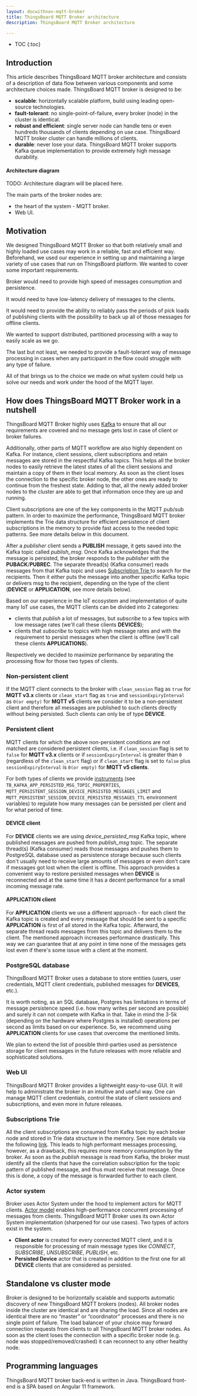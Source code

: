 ```yaml
---
layout: docwithnav-mqtt-broker
title: ThingsBoard MQTT Broker architecture
description: ThingsBoard MQTT Broker architecture

---
```


* TOC
{:toc}

## Introduction

This article describes ThingsBoard MQTT broker architecture and consists of a description of data flow between various components and some architecture choices made.
ThingsBoard MQTT broker is designed to be:

* **scalable**: horizontally scalable platform, build using leading open-source technologies.
* **fault-tolerant**: no single-point-of-failure, every broker (node) in the cluster is identical.
* **robust and efficient**: single server node can handle tens or even hundreds thousands of clients depending on use case.
  ThingsBoard MQTT broker cluster can handle millions of clients.
* **durable**: never lose your data. ThingsBoard MQTT broker supports Kafka queue implementation to provide extremely high message durability.

#### Architecture diagram

TODO: Architecture diagram will be placed here.

The main parts of the broker nodes are: 
- the heart of the system - MQTT broker.
- Web UI.

## Motivation

We designed ThingsBoard MQTT Broker so that both relatively small and highly loaded use cases may work in a reliable, fast and efficient way. Beforehand, we used our 
experience in setting up and maintaining a large variety of use cases that run on ThingsBoard platform. 
We wanted to cover some important requirements.

Broker would need to provide high speed of messages consumption and persistence.

It would need to have low-latency delivery of messages to the clients.

It would need to provide the ability to reliably pass the periods of pick loads of publishing clients with the possibility to back up all of those messages for offline clients.

We wanted to support distributed, partitioned processing with a way to easily scale as we go.

The last but not least, we needed to provide a fault-tolerant way of message processing in cases when any participant in the flow could struggle with any type of failure.

All of that brings us to the choice we made on what system could help us solve our needs and work under the hood of the MQTT layer.

## How does ThingsBoard MQTT Broker work in a nutshell

ThingsBoard MQTT Broker highly uses [Kafka](https://kafka.apache.org/) to ensure that all our requirements are covered and 
no message gets lost in case of client or broker failures.

Additionally, other parts of MQTT workflow are also highly dependent on Kafka. For instance, client sessions, client subscriptions and retain messages are stored
in the respectful Kafka topics. This helps all the broker nodes to easily retrieve the latest states of all the client sessions and maintain a copy of them in their 
local memory. As soon as the client loses the connection to the specific broker node, the other ones are ready to continue from the freshest state. Adding to that, all the newly 
added broker nodes to the cluster are able to get that information once they are up and running. 

Client subscriptions are one of the key components in the MQTT pub/sub pattern. In order to maximize the performance, ThingsBoard MQTT broker implements the Trie data structure
for efficient persistence of client subscriptions in the memory to provide fast access to the needed topic patterns. See more details below in this document.

After a _publisher_ client sends a **PUBLISH** message, it gets saved into the Kafka topic called _publish_msg_. 
Once Kafka acknowledges that the message is persisted, the broker responds to the _publisher_ with the **PUBACK**/**PUBREC**.
The separate thread(s) (Kafka consumer) reads messages from that Kafka topic and uses [Subscription Trie ](/docs/mqtt-broker/architecture/#subscriptions-trie) to
search for the recipients. Then it either puts the message into another specific Kafka topic or delivers msg to the recipient,
depending on the type of the client (**DEVICE** or **APPLICATION**, see more details below). 

Based on our experience in the IoT ecosystem and implementation of quite many IoT use cases, the MQTT clients can be divided into 2 categories:

- clients that _publish_ a lot of messages, but _subscribe_ to a few topics with low message rates (we'll call these clients **DEVICES**);
- clients that _subscribe_ to topics with high message rates and with the requirement to persist messages when the client is offline (we'll call these clients **APPLICATIONS**).

Respectively we decided to maximize performance by separating the processing flow for those two types of clients.

### Non-persistent client

If the MQTT client connects to the broker with `clean_session` flag as `true` for **MQTT v3.x** clients or `clean_start` flag as `true` and `sessionExpiryInterval` as `0(or empty)`
for **MQTT v5** clients we consider it to be a non-persistent client and therefore all messages are published to such clients directly without being persisted.
Such clients can only be of type **DEVICE**.

### Persistent client

MQTT clients for which the above non-persistent conditions are not matched are considered persistent clients, i.e. if `clean_session` flag is set to `false`
for **MQTT v3.x** clients or if `sessionExpiryInterval` is greater than `0` (regardless of the `clean_start` flag) or if `clean_start` flag is set to `false`
plus `sessionExpiryInterval` is `0(or empty)` for **MQTT v5 clients**.

For both types of clients we provide [instruments](/docs/mqtt-broker/install/config/) 
(see `TB_KAFKA_APP_PERSISTED_MSG_TOPIC_PROPERTIES`, `MQTT_PERSISTENT_SESSION_DEVICE_PERSISTED_MESSAGES_LIMIT` and `MQTT_PERSISTENT_SESSION_DEVICE_PERSISTED_MESSAGES_TTL` environment variables) 
to regulate how many messages can be persisted per client and for what period of time.

#### DEVICE client

For **DEVICE** clients we are using _device_persisted_msg_ Kafka topic, where published messages are pushed from _publish_msg_ topic.
The separate thread(s) (Kafka consumer) reads those messages and pushes them to PostgreSQL database used as persistence storage
because such clients don't usually need to receive large amounts of messages or even don't care if messages got lost when the client is offline.
This approach provides a convenient way to restore persisted messages when **DEVICE** is reconnected and at the same time it has a decent performance
for a small incoming message rate.

#### APPLICATION client

For **APPLICATION** clients we use a different approach - for each client the Kafka topic is created and every message that should be sent to a specific **APPLICATION** is first of all stored in the Kafka topic.
Afterward, the separate thread reads messages from this topic and delivers them to the client. The mentioned approach increases performance drastically.
This way we can guarantee that at any point in time none of the messages gets lost even if there's some issue with a client at the moment.

### PostgreSQL database

ThingsBoard MQTT Broker uses a database to store entities (users, user credentials, MQTT client credentials, published messages for **DEVICES**, etc.).

It is worth noting, as an SQL database, Postgres has limitations in terms of message persistence speed (i.e. how many writes per second are possible) 
and surely it can not compete with Kafka in that. Take in mind the 3-5k (depending on the hardware where Postgres is installed) 
operations per second as limits based on our experience.
So, we recommend using **APPLICATION** clients for use cases that overcome the mentioned limits.

We plan to extend the list of possible third-parties used as persistence storage for client messages
in the future releases with more reliable and sophisticated solutions.

### Web UI

ThingsBoard MQTT Broker provides a lightweight easy-to-use GUI. It will help to administrate the broker in an intuitive and useful way.
One can manage MQTT client credentials, control the state of client sessions and subscriptions, and even more in future releases.

### Subscriptions Trie

All the client subscriptions are consumed from Kafka topic by each broker node and stored in Trie data structure in the memory.
See more details via the following [link](https://en.wikipedia.org/wiki/Trie).
This leads to high performant messages processing, however, as a drawback, this requires more memory consumption by the broker.
As soon as the _publish_ message is read from Kafka, the broker must identify all the clients that have the correlation subscription for the topic pattern of published message,
and thus must receive that message. Once this is done, a copy of the message is forwarded further to each client. 

### Actor system

Broker uses Actor System under the hood to implement actors for MQTT clients. 
[Actor model](https://en.wikipedia.org/wiki/Actor_model) enables high-performance concurrent processing of messages from clients. 
ThingsBoard MQTT Broker uses its own Actor System implementation (sharpened for our use cases).
Two types of actors exist in the system. 
* **Client actor** is created for every connected MQTT client, and it is responsible for processing
of main message types like _CONNECT_, _SUBSCRIBE_, _UNSUBSCRIBE_, _PUBLISH_, etc. 
* **Persisted Device** actor that is created in addition to the first one for all **DEVICE** clients that are considered as persisted.

## Standalone vs cluster mode

Broker is designed to be horizontally scalable and supports automatic discovery of new ThingsBoard MQTT brokers (nodes). 
All broker nodes inside the cluster are identical and are sharing the load. 
Since all nodes are identical there are no “master” or “coordinator” processes and there is no single point of failure. 
The load balancer of your choice may forward connection requests from clients to all ThingsBoard MQTT broker nodes.
As soon as the client loses the connection with a specific broker node (e.g. node was stopped/removed/crashed) it can reconnect to any other healthy node.

## Programming languages

ThingsBoard MQTT broker back-end is written in Java. ThingsBoard front-end is a SPA based on Angular 11 framework.